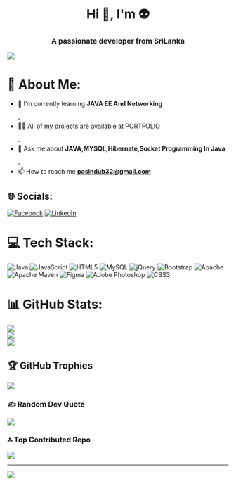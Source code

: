 <link rel='stylesheet' href='/style.css'></link>
<h1 align="center">Hi 👋, I'm 👽</h1>
<h3 align="center">A passionate developer from SriLanka</h3>

<img src = "https://developers.giphy.com/branch/master/static/api-512d36c09662682717108a38bbb5c57d.gif">

# 💫 About Me:
- 🌱 I’m currently learning **JAVA EE And Networking**<br><br>-
- 👨‍💻 All of my projects are available at <a href="https://pasindusampath.github.io/My-Portfolio/">PORTFOLIO</a><br><br>-
- 💬 Ask me about **JAVA,MYSQL,Hibernate,Socket Programming In Java**<br><br>-
- 📫 How to reach me **pasindub32@gmail.com**<br>


## 🌐 Socials:
[![Facebook](https://img.shields.io/badge/Facebook-%231877F2.svg?logo=Facebook&logoColor=white)](https://facebook.com/PASINDU.T.B) [![LinkedIn](https://img.shields.io/badge/LinkedIn-%230077B5.svg?logo=linkedin&logoColor=white)](https://linkedin.com/in/pasindu-tb) 

# 💻 Tech Stack:
![Java](https://img.shields.io/badge/java-%23ED8B00.svg?style=for-the-badge&logo=java&logoColor=white) ![JavaScript](https://img.shields.io/badge/javascript-%23323330.svg?style=for-the-badge&logo=javascript&logoColor=%23F7DF1E) ![HTML5](https://img.shields.io/badge/html5-%23E34F26.svg?style=for-the-badge&logo=html5&logoColor=white) ![MySQL](https://img.shields.io/badge/mysql-%2300f.svg?style=for-the-badge&logo=mysql&logoColor=white) ![jQuery](https://img.shields.io/badge/jquery-%230769AD.svg?style=for-the-badge&logo=jquery&logoColor=white) ![Bootstrap](https://img.shields.io/badge/bootstrap-%23563D7C.svg?style=for-the-badge&logo=bootstrap&logoColor=white) ![Apache](https://img.shields.io/badge/apache-%23D42029.svg?style=for-the-badge&logo=apache&logoColor=white) ![Apache Maven](https://img.shields.io/badge/Apache%20Maven-C71A36?style=for-the-badge&logo=Apache%20Maven&logoColor=white) 	![Figma](https://img.shields.io/badge/figma-%23F24E1E.svg?style=for-the-badge&logo=figma&logoColor=white) ![Adobe Photoshop](https://img.shields.io/badge/adobephotoshop-%2331A8FF.svg?style=for-the-badge&logo=adobephotoshop&logoColor=white) ![CSS3](https://img.shields.io/badge/css3-%231572B6.svg?style=for-the-badge&logo=css3&logoColor=white)

# 📊 GitHub Stats:
![](https://github-readme-stats.vercel.app/api?username=pasindusampath&theme=dark&hide_border=false&include_all_commits=true&count_private=true)<br/>
![](https://github-readme-streak-stats.herokuapp.com/?user=pasindusampath&theme=dark&hide_border=false)<br/>
![](https://github-readme-stats.vercel.app/api/top-langs/?username=pasindusampath&theme=dark&hide_border=false&include_all_commits=true&count_private=true&layout=compact)

## 🏆 GitHub Trophies
![](https://github-profile-trophy.vercel.app/?username=pasindusampath&theme=onedark&no-frame=false&no-bg=true&margin-w=4)

### ✍️ Random Dev Quote
![](https://quotes-github-readme.vercel.app/api?type=horizontal&theme=radical)

### 🔝 Top Contributed Repo
![](https://github-contributor-stats.vercel.app/api?username=pasindusampath&limit=5&theme=dark&combine_all_yearly_contributions=true)


---
[![](https://visitcount.itsvg.in/api?id=pasindusampath&icon=0&color=0)](https://visitcount.itsvg.in)

<!-- Proudly created with GPRM ( https://gprm.itsvg.in ) -->

